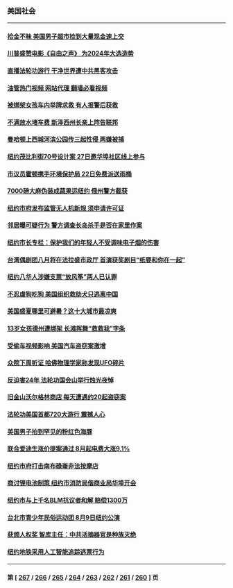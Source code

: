 ### 美国社会
---
#### [拾金不昧 美国男子超市捡到大量现金速上交](../../pages/ncid1078160/n14039906.md?07230445) 
#### [川普盛赞电影《自由之声》 为2024年大选造势](../../pages/ncid1078160/n14039556.md?07230445) 
#### [直播法轮功游行 干净世界遭中共黑客攻击](../../pages/ncid1078160/n14039822.md?07230445) 
#### [油管热门视频 网站代理 翻墙必看视频](http://138.2.39.72:81/youtube.html?epic-marker?07230445)
#### [被绑架女孩车内举牌求救  有人报警后获救](../../pages/ncid1078160/n14039887.md?07230445) 
#### [不满放水堵车费 新泽西州长亲上阵告联邦](../../pages/ncid1078160/n14039835.md?07230445) 
#### [曼哈顿上西城河滨公园传三起性侵 两嫌被捕](../../pages/ncid1078160/n14039792.md?07230445) 
#### [纽约茂比利街70号设计案 27日邀华埠社区线上参与](../../pages/ncid1078160/n14039794.md?07230445) 
#### [市议员霍顿携手环境保护局 22日免费派送雨桶](../../pages/ncid1078160/n14039841.md?07230445) 
#### [7000磅大麻伪装成蔬果运纽约 俄州警方截获](../../pages/ncid1078160/n14039800.md?07230445) 
#### [纽约市府发布监管无人机新规 须申请许可证](../../pages/ncid1078160/n14039844.md?07230445) 
#### [邻居曝可疑行为 警方调查长岛杀手是否在家里作案](../../pages/ncid1078160/n14039847.md?07230445) 
#### [纽约市长专栏：保护我们的年轻人不受调味电子烟的伤害](../../pages/ncid1078160/n14039805.md?07230445) 
#### [台湾偶剧团八月将在法拉盛市政厅 首演获奖剧目“纸要和你在一起”](../../pages/ncid1078160/n14039809.md?07230445) 
#### [纽约八华人涉嫌支票“放风筝”两人已认罪](../../pages/ncid1078160/n14039807.md?07230445) 
#### [不忍虐狗吃狗 美国组织救助犬只逃离中国](../../pages/ncid1078160/n14039684.md?07230445) 
#### [美国盛夏哪里可避暑？这十大城市最凉爽](../../pages/ncid1078160/n14039579.md?07230445) 
#### [13岁女孩德州遭绑架 长滩挥舞“救救我”字条](../../pages/ncid1078160/n14039716.md?07230445) 
#### [受偷车视频影响 美国汽车盗窃案激增](../../pages/ncid1078160/n14039561.md?07230445) 
#### [众院下周听证 哈佛物理学家称发现UFO碎片](../../pages/ncid1078160/n14039527.md?07230445) 
#### [反迫害24年 法轮功国会山举行烛光夜悼](../../pages/ncid1078160/n14039364.md?07230445) 
#### [旧金山沃尔格林商店 每天遭遇约20起盗窃案](../../pages/ncid1078160/n14039193.md?07230445) 
#### [法轮功美国首都720大游行 震撼人心](../../pages/ncid1078160/n14038994.md?07230445) 
#### [美国男子拍到罕见的粉红色海豚](../../pages/ncid1078160/n14038992.md?07230445) 
#### [联合爱迪生涨价提案通过 8月起电费大涨9.1%](../../pages/ncid1078160/n14039020.md?07230445) 
#### [纽约市府打击南布碌崙非法按摩店](../../pages/ncid1078160/n14039012.md?07230445) 
#### [商讨锂电池制策 纽约市消防局偕商业局华埠开会](../../pages/ncid1078160/n14039064.md?07230445) 
#### [纽约市与上千名BLM抗议者和解 赔偿1300万](../../pages/ncid1078160/n14039069.md?07230445) 
#### [台北市青少年民俗运动团 8月9日纽约公演](../../pages/ncid1078160/n14039071.md?07230445) 
#### [获颁人权奖 智库主任：中共活摘器官是种族灭绝](../../pages/ncid1078160/n14039099.md?07230445) 
#### [纽约地铁采用人工智能追踪逃票行为](../../pages/ncid1078160/n14039067.md?07230445) 

---
#### 第 [ [267](./267.md?07230445) / [266](./266.md?07230445) / [265](./265.md?07230445) / [264](./264.md?07230445) / [263](./263.md?07230445) / [262](./262.md?07230445) / [261](./261.md?07230445) / [260](./260.md?07230445) ] 页

